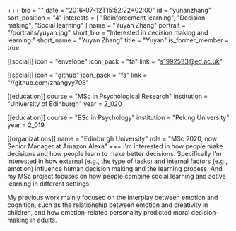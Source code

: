 +++
bio = ""
date = "2016-07-12T15:52:22+02:00"
id = "yunanzhang"
sort_position = "4"
interests = [
  "Reinforcement learning",
  "Decision making",
  "Social learning"
]
name = "Yuyan Zhang"
portrait = "/portraits/yuyan.jpg"
short_bio = "Interested in decision making and learning."
short_name = "Yuyan Zhang"
title = "Yuyan"
is_former_member = true

[[social]]
icon = "envelope"
icon_pack = "fa"
link = "s1992533@ed.ac.uk"

[[social]]
icon = "github"
icon_pack = "fa"
link = "//github.com/zhangyy708"

[[education]]
course = "MSc in Psychological Research"
institution = "University of Edinburgh"
year = 2_020

[[education]]
course = "BSc in Psychology"
institution = "Peking University"
year = 2_019

[[organizations]]
name = "Edinburgh University"
role = "MSc 2020, now Senior Manager at Amazon Alexa"
+++
I'm interested in how people make decisions and how people learn to make better decisions. Specifically I'm interested in how external (e.g., the type of tasks) and internal factors (e.g., emotion) influence human decision making and the learning process. And my MSc project focuses on how people combine social learning and active learning in different settings.

My previous work mainly focused on the interplay between emotion and cognition, such as the relationship between emotion and creativity in children, and how emotion-related personality predicted moral decision-making in adults.
